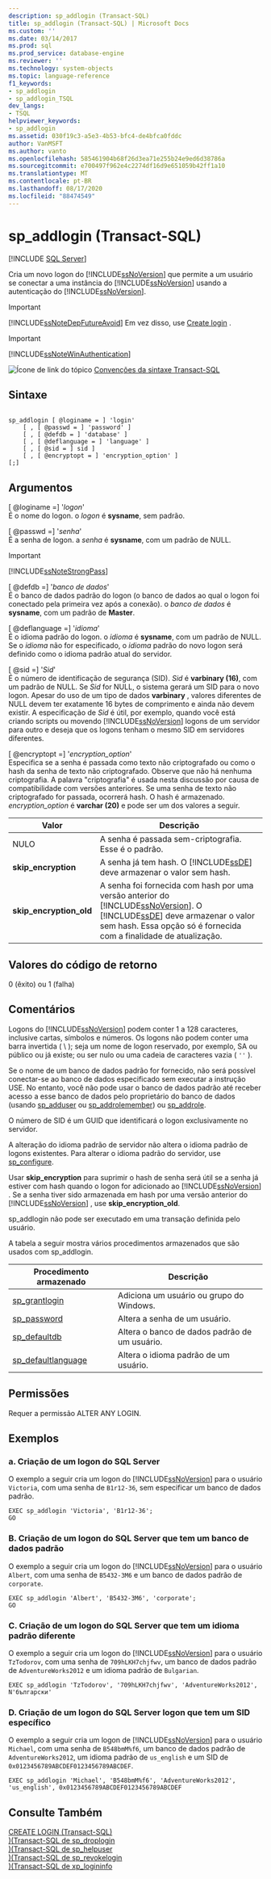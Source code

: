 ```yaml
---
description: sp_addlogin (Transact-SQL)
title: sp_addlogin (Transact-SQL) | Microsoft Docs
ms.custom: ''
ms.date: 03/14/2017
ms.prod: sql
ms.prod_service: database-engine
ms.reviewer: ''
ms.technology: system-objects
ms.topic: language-reference
f1_keywords:
- sp_addlogin
- sp_addlogin_TSQL
dev_langs:
- TSQL
helpviewer_keywords:
- sp_addlogin
ms.assetid: 030f19c3-a5e3-4b53-bfc4-de4bfca0fddc
author: VanMSFT
ms.author: vanto
ms.openlocfilehash: 585461904b68f26d3ea71e255b24e9ed6d38786a
ms.sourcegitcommit: e700497f962e4c2274df16d9e651059b42ff1a10
ms.translationtype: MT
ms.contentlocale: pt-BR
ms.lasthandoff: 08/17/2020
ms.locfileid: "88474549"
---
```

# <a name="sp_addlogin-transact-sql"></a>sp_addlogin (Transact-SQL)
[!INCLUDE [SQL Server](../../includes/applies-to-version/sqlserver.md)]

  Cria um novo logon do [!INCLUDE[ssNoVersion](../../includes/ssnoversion-md.md)] que permite a um usuário se conectar a uma instância do [!INCLUDE[ssNoVersion](../../includes/ssnoversion-md.md)] usando a autenticação do [!INCLUDE[ssNoVersion](../../includes/ssnoversion-md.md)].  
  
> [!IMPORTANT]  
>  [!INCLUDE[ssNoteDepFutureAvoid](../../includes/ssnotedepfutureavoid-md.md)] Em vez disso, use [Create login](../../t-sql/statements/create-login-transact-sql.md) .  
  
> [!IMPORTANT]  
>  [!INCLUDE[ssNoteWinAuthentication](../../includes/ssnotewinauthentication-md.md)]  
  
 ![Ícone de link do tópico](../../database-engine/configure-windows/media/topic-link.gif "Ícone de link do tópico") [Convenções da sintaxe Transact-SQL](../../t-sql/language-elements/transact-sql-syntax-conventions-transact-sql.md)  
  
## <a name="syntax"></a>Sintaxe  
  
```  
  
sp_addlogin [ @loginame = ] 'login'   
    [ , [ @passwd = ] 'password' ]   
    [ , [ @defdb = ] 'database' ]   
    [ , [ @deflanguage = ] 'language' ]   
    [ , [ @sid = ] sid ]   
    [ , [ @encryptopt = ] 'encryption_option' ]   
[;]  
```  
  
## <a name="arguments"></a>Argumentos  
 [ @loginame =] '*logon*'  
 É o nome do logon. o *logon* é **sysname**, sem padrão.  
  
 [ @passwd =] '*senha*'  
 É a senha de logon. a *senha* é **sysname**, com um padrão de NULL.  
  
> [!IMPORTANT]  
>  [!INCLUDE[ssNoteStrongPass](../../includes/ssnotestrongpass-md.md)]  
  
 [ @defdb =] '*banco de dados*'  
 É o banco de dados padrão do logon (o banco de dados ao qual o logon foi conectado pela primeira vez após a conexão). o *banco de dados* é **sysname**, com um padrão de **Master**.  
  
 [ @deflanguage =] '*idioma*'  
 É o idioma padrão do logon. o *idioma* é **sysname**, com um padrão de NULL. Se o *idioma* não for especificado, o *idioma* padrão do novo logon será definido como o idioma padrão atual do servidor.  
  
 [ @sid =] '*Sid*'  
 É o número de identificação de segurança (SID). *Sid* é **varbinary (16)**, com um padrão de NULL. Se *Sid* for NULL, o sistema gerará um SID para o novo logon. Apesar do uso de um tipo de dados **varbinary** , valores diferentes de NULL devem ter exatamente 16 bytes de comprimento e ainda não devem existir. A especificação de *Sid* é útil, por exemplo, quando você está criando scripts ou movendo [!INCLUDE[ssNoVersion](../../includes/ssnoversion-md.md)] logons de um servidor para outro e deseja que os logons tenham o mesmo SID em servidores diferentes.  
  
 [ @encryptopt =] '*encryption_option*'  
 Especifica se a senha é passada como texto não criptografado ou como o hash da senha de texto não criptografado. Observe que não há nenhuma criptografia. A palavra "criptografia" é usada nesta discussão por causa de compatibilidade com versões anteriores. Se uma senha de texto não criptografado for passada, ocorrerá hash. O hash é armazenado. *encryption_option* é **varchar (20)** e pode ser um dos valores a seguir.  
  
|Valor|Descrição|  
|-----------|-----------------|  
|NULO|A senha é passada sem-criptografia. Esse é o padrão.|  
|**skip_encryption**|A senha já tem hash. O [!INCLUDE[ssDE](../../includes/ssde-md.md)] deve armazenar o valor sem hash.|  
|**skip_encryption_old**|A senha foi fornecida com hash por uma versão anterior do [!INCLUDE[ssNoVersion](../../includes/ssnoversion-md.md)]. O [!INCLUDE[ssDE](../../includes/ssde-md.md)] deve armazenar o valor sem hash. Essa opção só é fornecida com a finalidade de atualização.|  
  
## <a name="return-code-values"></a>Valores do código de retorno  
 0 (êxito) ou 1 (falha)  
  
## <a name="remarks"></a>Comentários  
 Logons do [!INCLUDE[ssNoVersion](../../includes/ssnoversion-md.md)] podem conter 1 a 128 caracteres, inclusive cartas, símbolos e números. Os logons não podem conter uma barra invertida ( \\ ); seja um nome de logon reservado, por exemplo, SA ou público ou já existe; ou ser nulo ou uma cadeia de caracteres vazia ( `''` ).  
  
 Se o nome de um banco de dados padrão for fornecido, não será possível conectar-se ao banco de dados especificado sem executar a instrução USE. No entanto, você não pode usar o banco de dados padrão até receber acesso a esse banco de dados pelo proprietário do banco de dados (usando [sp_adduser](../../relational-databases/system-stored-procedures/sp-adduser-transact-sql.md) ou [sp_addrolemember](../../relational-databases/system-stored-procedures/sp-addrolemember-transact-sql.md)) ou [sp_addrole](../../relational-databases/system-stored-procedures/sp-addrole-transact-sql.md).  
  
 O número de SID é um GUID que identificará o logon exclusivamente no servidor.  
  
 A alteração do idioma padrão de servidor não altera o idioma padrão de logons existentes. Para alterar o idioma padrão do servidor, use [sp_configure](../../relational-databases/system-stored-procedures/sp-configure-transact-sql.md).  
  
 Usar **skip_encryption** para suprimir o hash de senha será útil se a senha já estiver com hash quando o logon for adicionado ao [!INCLUDE[ssNoVersion](../../includes/ssnoversion-md.md)] . Se a senha tiver sido armazenada em hash por uma versão anterior do [!INCLUDE[ssNoVersion](../../includes/ssnoversion-md.md)] , use **skip_encryption_old**.  
  
 sp_addlogin não pode ser executado em uma transação definida pelo usuário.  
  
 A tabela a seguir mostra vários procedimentos armazenados que são usados com sp_addlogin.  
  
|Procedimento armazenado|Descrição|  
|----------------------|-----------------|  
|[sp_grantlogin](../../relational-databases/system-stored-procedures/sp-grantlogin-transact-sql.md)|Adiciona um usuário ou grupo do Windows.|  
|[sp_password](../../relational-databases/system-stored-procedures/sp-password-transact-sql.md)|Altera a senha de um usuário.|  
|[sp_defaultdb](../../relational-databases/system-stored-procedures/sp-defaultdb-transact-sql.md)|Altera o banco de dados padrão de um usuário.|  
|[sp_defaultlanguage](../../relational-databases/system-stored-procedures/sp-defaultlanguage-transact-sql.md)|Altera o idioma padrão de um usuário.|  
  
## <a name="permissions"></a>Permissões  
 Requer a permissão ALTER ANY LOGIN.  
  
## <a name="examples"></a>Exemplos  
  
### <a name="a-creating-a-sql-server-login"></a>a. Criação de um logon do SQL Server  
 O exemplo a seguir cria um logon do [!INCLUDE[ssNoVersion](../../includes/ssnoversion-md.md)] para o usuário `Victoria`, com uma senha de `B1r12-36`, sem especificar um banco de dados padrão.  
  
```  
EXEC sp_addlogin 'Victoria', 'B1r12-36';  
GO  
```  
  
### <a name="b-creating-a-sql-server-login-that-has-a-default-database"></a>B. Criação de um logon do SQL Server que tem um banco de dados padrão  
 O exemplo a seguir cria um logon do [!INCLUDE[ssNoVersion](../../includes/ssnoversion-md.md)] para o usuário `Albert`, com uma senha de `B5432-3M6` e um banco de dados padrão de `corporate`.  
  
```  
EXEC sp_addlogin 'Albert', 'B5432-3M6', 'corporate';  
GO  
```  
  
### <a name="c-creating-a-sql-server-login-that-has-a-different-default-language"></a>C. Criação de um logon do SQL Server que tem um idioma padrão diferente  
 O exemplo a seguir cria um logon do [!INCLUDE[ssNoVersion](../../includes/ssnoversion-md.md)] para o usuário `TzTodorov`, com uma senha de `709hLKH7chjfwv`, um banco de dados padrão de `AdventureWorks2012` e um idioma padrão de `Bulgarian`.  
  
```  
EXEC sp_addlogin 'TzTodorov', '709hLKH7chjfwv', 'AdventureWorks2012', N'български'  
```  
  
### <a name="d-creating-a-sql-server-login-that-has-a-specific-sid"></a>D. Criação de um logon do SQL Server logon que tem um SID específico  
 O exemplo a seguir cria um logon de [!INCLUDE[ssNoVersion](../../includes/ssnoversion-md.md)] para o usuário `Michael`, com uma senha de `B548bmM%f6`, um banco de dados padrão de `AdventureWorks2012`, um idioma padrão de `us_english` e um SID de `0x0123456789ABCDEF0123456789ABCDEF`.  
  
```  
EXEC sp_addlogin 'Michael', 'B548bmM%f6', 'AdventureWorks2012', 'us_english', 0x0123456789ABCDEF0123456789ABCDEF  
```  
  
## <a name="see-also"></a>Consulte Também  
 [CREATE LOGIN &#40;Transact-SQL&#41;](../../t-sql/statements/create-login-transact-sql.md)   
 [&#41;&#40;Transact-SQL de sp_droplogin ](../../relational-databases/system-stored-procedures/sp-droplogin-transact-sql.md)   
 [&#41;&#40;Transact-SQL de sp_helpuser ](../../relational-databases/system-stored-procedures/sp-helpuser-transact-sql.md)   
 [&#41;&#40;Transact-SQL de sp_revokelogin ](../../relational-databases/system-stored-procedures/sp-revokelogin-transact-sql.md)   
 [&#41;&#40;Transact-SQL de xp_logininfo ](../../relational-databases/system-stored-procedures/xp-logininfo-transact-sql.md)  
  
  
